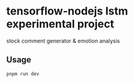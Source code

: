 # tensorflow-nodejs lstm experimental project
stock comment generator & emotion analysis

## Usage
```bash
pnpm run dev
```

